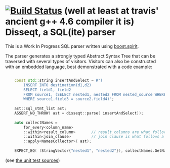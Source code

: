 [![Build Status](https://travis-ci.org/DannyHavenith/disseqt.svg)](https://travis-ci.org/DannyHavenith/disseqt) (well at least at travis' ancient g++ 4.6 compiler it is)
Disseqt, a SQL(ite) parser
=====

This is a Work In Progress SQL parser written using [boost.spirit](www.boost.org/doc/libs/release/libs/spirit/doc/html/index.html).


The parser generates a strongly typed Abstract Syntax Tree that can be traversed with several types of visitors. Visitors can also be constructed with an embedded language, best demonstrated with a code example:

```C++

    const std::string insertAndSelect = R"(
        INSERT INTO destination(d1,d2) 
        SELECT field1, field2 
        FROM source1, (SELECT nested1, nested2 FROM nested_source WHERE nested3 = 1) 
        WHERE source1.field3 = source2.field4)";
    
    ast::sql_stmt_list ast;
    ASSERT_NO_THROW( ast = disseqt::parse( insertAndSelect));
    
    auto collectNames =
        for_every<column_name>
        ::within<result_column>       // result columns are what follows a "SELECT"
        ::within<join_clause>         // join clause is what follows a "FROM"
        ::apply<NamesCollector>( ast);
    
    EXPECT_EQ( (StringVector{"nested1", "nested2"}), collectNames.GetNames());
```

(see [the unit test sources](test/queries.cpp))




 
